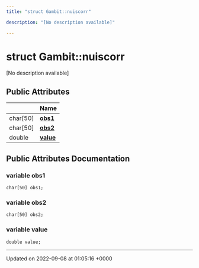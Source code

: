 ```yaml
---
title: "struct Gambit::nuiscorr"

description: "[No description available]"

---
```


# struct Gambit::nuiscorr



[No description available]

## Public Attributes

|                | Name           |
| -------------- | -------------- |
| char[50] | **[obs1](/documentation/code/classes/structgambit_1_1nuiscorr/)**  |
| char[50] | **[obs2](/documentation/code/classes/structgambit_1_1nuiscorr/)**  |
| double | **[value](/documentation/code/classes/structgambit_1_1nuiscorr/)**  |

## Public Attributes Documentation

### variable obs1

```
char[50] obs1;
```


### variable obs2

```
char[50] obs2;
```


### variable value

```
double value;
```


-------------------------------

Updated on 2022-09-08 at 01:05:16 +0000